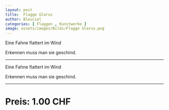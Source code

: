 ```yaml
---
layout: post
title:  Flagge Glarus
author: Bleuciel
categories: [ Flaggen , Kunstwerke ]
image: assets/images/Bilds/Flagge Glarus.png
---
```


Eine Fahne flattert im Wind

Erkennen muss man sie geschind.

-----


Eine Fahne flattert im Wind

Erkennen muss man sie geschind.

-----

# Preis: 1.00 CHF
